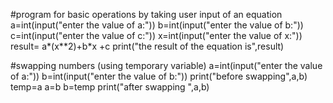 #program for basic operations by taking user input of an equation
a=int(input("enter the value of a:"))
b=int(input("enter the value of b:"))
c=int(input("enter the value of c:"))
x=int(input("enter the value of x:"))
result= a*(x**2)+b*x +c
print("the result of the equation is",result)


#swapping numbers (using temporary variable)
a=int(input("enter the value of a:"))
b=int(input("enter the value of b:"))
print("before swapping",a,b)
temp=a
a=b
b=temp
print("after swapping ",a,b)
